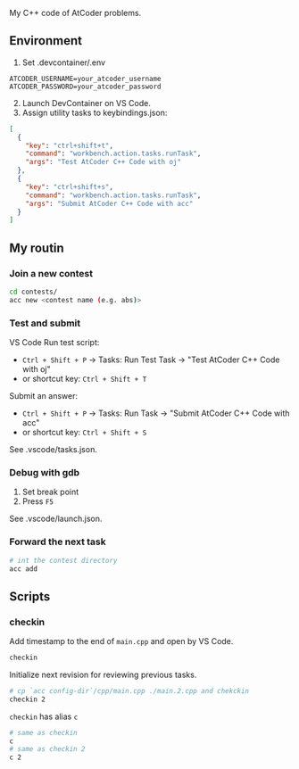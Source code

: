 My C++ code of AtCoder problems.

## Environment

1. Set .devcontainer/.env

```shell
ATCODER_USERNAME=your_atcoder_username
ATCODER_PASSWORD=your_atcoder_password
```

2. Launch DevContainer on VS Code.
3. Assign utility tasks to keybindings.json:

```json
[
  {
    "key": "ctrl+shift+t",
    "command": "workbench.action.tasks.runTask",
    "args": "Test AtCoder C++ Code with oj"
  },
  {
    "key": "ctrl+shift+s",
    "command": "workbench.action.tasks.runTask",
    "args": "Submit AtCoder C++ Code with acc"
  }
]
```

## My routin

### Join a new contest

```bash
cd contests/
acc new <contest name (e.g. abs)>
```

### Test and submit

VS Code
Run test script:

- `Ctrl + Shift + P` -> Tasks: Run Test Task -> "Test AtCoder C++ Code with oj"
- or shortcut key: `Ctrl + Shift + T`

Submit an answer:

- `Ctrl + Shift + P` -> Tasks: Run Task -> "Submit AtCoder C++ Code with acc"
- or shortcut key: `Ctrl + Shift + S`

See .vscode/tasks.json.

### Debug with gdb

1. Set break point
2. Press `F5`

See .vscode/launch.json.

### Forward the next task

```bash
# int the contest directory
acc add
```

## Scripts

### checkin

Add timestamp to the end of `main.cpp` and open by VS Code.

```bash
checkin
```

Initialize next revision for reviewing previous tasks.

```bash
# cp `acc config-dir`/cpp/main.cpp ./main.2.cpp and chekckin
checkin 2
```

`checkin` has alias `c`

```bash
# same as checkin
c
# same as checkin 2
c 2
```
